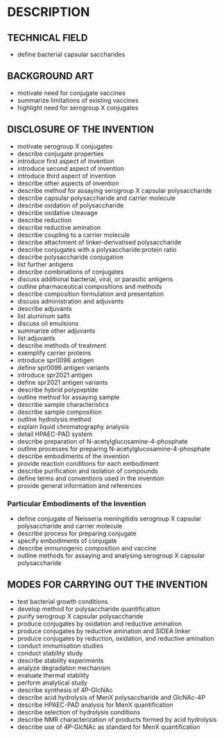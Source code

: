 # DESCRIPTION

## TECHNICAL FIELD

- define bacterial capsular saccharides

## BACKGROUND ART

- motivate need for conjugate vaccines
- summarize limitations of existing vaccines
- highlight need for serogroup X conjugates

## DISCLOSURE OF THE INVENTION

- motivate serogroup X conjugates
- describe conjugate properties
- introduce first aspect of invention
- introduce second aspect of invention
- introduce third aspect of invention
- describe other aspects of invention
- describe method for assaying serogroup X capsular polysaccharide
- describe capsular polysaccharide and carrier molecule
- describe oxidation of polysaccharide
- describe oxidative cleavage
- describe reduction
- describe reductive amination
- describe coupling to a carrier molecule
- describe attachment of linker-derivatised polysaccharide
- describe conjugates with a polysaccharide:protein ratio
- describe polysaccharide conjugation
- list further antigens
- describe combinations of conjugates
- discuss additional bacterial, viral, or parasitic antigens
- outline pharmaceutical compositions and methods
- describe composition formulation and presentation
- discuss administration and adjuvants
- describe adjuvants
- list aluminum salts
- discuss oil emulsions
- summarize other adjuvants
- list adjuvants
- describe methods of treatment
- exemplify carrier proteins
- introduce spr0096 antigen
- define spr0096 antigen variants
- introduce spr2021 antigen
- define spr2021 antigen variants
- describe hybrid polypeptide
- outline method for assaying sample
- describe sample characteristics
- describe sample composition
- outline hydrolysis method
- explain liquid chromatography analysis
- detail HPAEC-PAD system
- describe preparation of N-acetylglucosamine-4-phosphate
- outline processes for preparing N-acetylglucosamine-4-phosphate
- describe embodiments of the invention
- provide reaction conditions for each embodiment
- describe purification and isolation of compounds
- define terms and conventions used in the invention
- provide general information and references

### Particular Embodiments of the Invention

- define conjugate of Neisseria meningitidis serogroup X capsular polysaccharide and carrier molecule
- describe process for preparing conjugate
- specify embodiments of conjugate
- describe immunogenic composition and vaccine
- outline methods for assaying and analysing serogroup X capsular polysaccharide

## MODES FOR CARRYING OUT THE INVENTION

- test bacterial growth conditions
- develop method for polysaccharide quantification
- purify serogroup X capsular polysaccharide
- produce conjugates by oxidation and reductive amination
- produce conjugates by reductive amination and SIDEA linker
- produce conjugates by reduction, oxidation, and reductive amination
- conduct immunisation studies
- conduct stability study
- describe stability experiments
- analyze degradation mechanism
- evaluate thermal stability
- perform analytical study
- describe synthesis of 4P-GlcNAc
- describe acid hydrolysis of MenX polysaccharide and GlcNAc-4P
- describe HPAEC-PAD analysis for MenX quantification
- describe selection of hydrolysis conditions
- describe NMR characterization of products formed by acid hydrolysis
- describe use of 4P-GlcNAc as standard for MenX quantification

